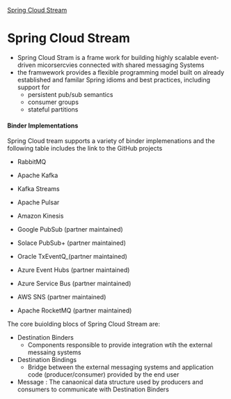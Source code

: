 [Spring Cloud Stream](https://spring.io/projects/spring-cloud-stream)


# Spring Cloud Stream 


- Spring Cloud Stram is a frame work for building highly scalable event-driven micorsercvies connected
with shared messaging Systems 
- the framwework provides a flexible programming model built on already established and familar Spring idioms and 
best practices, including support for 
    * persistent pub/sub semantics
    * consumer groups
    * stateful partitions


#### Binder Implementations 

Spring Cloud tream supports a variety of binder implemenations and the following table includes the 
link to the GitHub projects 

- RabbitMQ

- Apache Kafka

- Kafka Streams

- Apache Pulsar

- Amazon Kinesis

- Google PubSub (partner maintained)

- Solace PubSub+ (partner maintained)

- Oracle TxEventQ_(partner maintained)

- Azure Event Hubs (partner maintained)

- Azure Service Bus (partner maintained)

- AWS SNS (partner maintained)

- Apache RocketMQ (partner maintained)




The core buiolding blocs of Spring Cloud Stream are:

- Destination Binders
    * Components responsible to provide integration wtih the external messaing systems
- Destination Bindings
    * Bridge between the external messaging systems and application code (producer/consumer)
    provided by the end user
- Message :
    The canaonical data structure used by producers and consumers to communicate with Destination 
    Binders 

